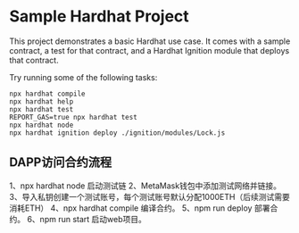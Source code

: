 # Sample Hardhat Project

This project demonstrates a basic Hardhat use case. It comes with a sample contract, a test for that contract, and a Hardhat Ignition module that deploys that contract.

Try running some of the following tasks:

```shell
npx hardhat compile
npx hardhat help
npx hardhat test
REPORT_GAS=true npx hardhat test
npx hardhat node
npx hardhat ignition deploy ./ignition/modules/Lock.js
```

## DAPP访问合约流程

1、npx hardhat node 启动测试链
2、MetaMask钱包中添加测试网络并链接。
3、导入私钥创建一个测试账号，每个测试账号默认分配1000ETH（后续测试需要消耗ETH）
4、npx hardhat compile 编译合约。
5、npm run deploy 部署合约。
6、npm run start 启动web项目。
